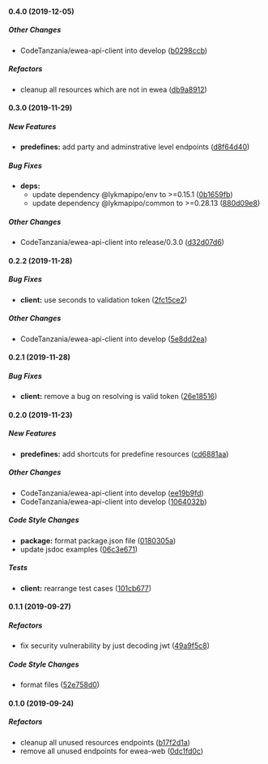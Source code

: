 #### 0.4.0 (2019-12-05)

##### Other Changes

- CodeTanzania/ewea-api-client into develop ([b0298ccb](https://github.com/CodeTanzania/ewea-api-client/commit/b0298ccb27fa61a453e0bd6d1c3388ee56ac9384))

##### Refactors

- cleanup all resources which are not in ewea ([db9a8912](https://github.com/CodeTanzania/ewea-api-client/commit/db9a8912408a29facdafbbc37ef6b3248d170720))

#### 0.3.0 (2019-11-29)

##### New Features

- **predefines:** add party and adminstrative level endpoints ([d8f64d40](https://github.com/CodeTanzania/ewea-api-client/commit/d8f64d40d884f2a75f3779418c25887bcfe19b72))

##### Bug Fixes

- **deps:**
  - update dependency @lykmapipo/env to >=0.15.1 ([0b1659fb](https://github.com/CodeTanzania/ewea-api-client/commit/0b1659fb3260e213d19cdd5c3680109e1f67b33a))
  - update dependency @lykmapipo/common to >=0.28.13 ([880d09e8](https://github.com/CodeTanzania/ewea-api-client/commit/880d09e8d9d17aa987641d33828e36bf750cffe4))

##### Other Changes

- CodeTanzania/ewea-api-client into release/0.3.0 ([d32d07d6](https://github.com/CodeTanzania/ewea-api-client/commit/d32d07d61353e44867af97c445e673b368783869))

#### 0.2.2 (2019-11-28)

##### Bug Fixes

- **client:** use seconds to validation token ([2fc15ce2](https://github.com/CodeTanzania/ewea-api-client/commit/2fc15ce27a8d4cee43d37d6058073018c4bb0cfd))

##### Other Changes

- CodeTanzania/ewea-api-client into develop ([5e8dd2ea](https://github.com/CodeTanzania/ewea-api-client/commit/5e8dd2eaa9d8db1fb03c333cb43df36834f68e31))

#### 0.2.1 (2019-11-28)

##### Bug Fixes

- **client:** remove a bug on resolving is valid token ([26e18516](https://github.com/CodeTanzania/ewea-api-client/commit/26e18516def3d9fe10ef774a8db28c450503361b))

#### 0.2.0 (2019-11-23)

##### New Features

- **predefines:** add shortcuts for predefine resources ([cd6881aa](https://github.com/CodeTanzania/ewea-api-client/commit/cd6881aa13988c04f5c1a491ac613777d73b3809))

##### Other Changes

- CodeTanzania/ewea-api-client into develop ([ee19b9fd](https://github.com/CodeTanzania/ewea-api-client/commit/ee19b9fd4d4aef69a56f5c9ca187aa7badd3555d))
- CodeTanzania/ewea-api-client into develop ([1064032b](https://github.com/CodeTanzania/ewea-api-client/commit/1064032b8afb5f3dea0225c94ad688cf813352a5))

##### Code Style Changes

- **package:** format package.json file ([0180305a](https://github.com/CodeTanzania/ewea-api-client/commit/0180305ae7c6bec5b277d089edbb259179692538))
- update jsdoc examples ([06c3e671](https://github.com/CodeTanzania/ewea-api-client/commit/06c3e671eaf8d37b2ee7f2be9764b01ac6afffc1))

##### Tests

- **client:** rearrange test cases ([101cb677](https://github.com/CodeTanzania/ewea-api-client/commit/101cb677e8d8ee1f34de2586bc10fa18b3eb2aa1))

#### 0.1.1 (2019-09-27)

##### Refactors

- fix security vulnerability by just decoding jwt ([49a9f5c8](https://github.com/CodeTanzania/ewea-api-client/commit/49a9f5c8e87c3273faa55e2750c295530184613d))

##### Code Style Changes

- format files ([52e758d0](https://github.com/CodeTanzania/ewea-api-client/commit/52e758d0753ea26db35b7333356267aec854b812))

#### 0.1.0 (2019-09-24)

##### Refactors

- cleanup all unused resources endpoints ([b17f2d1a](https://github.com/CodeTanzania/ewea-api-client/commit/b17f2d1afd0dea76a71a32aebab58364b4ba6ef3))
- remove all unused endpoints for ewea-web ([0dc1fd0c](https://github.com/CodeTanzania/ewea-api-client/commit/0dc1fd0ce18add56b6e22feb2c8cb5c100de2db5))

